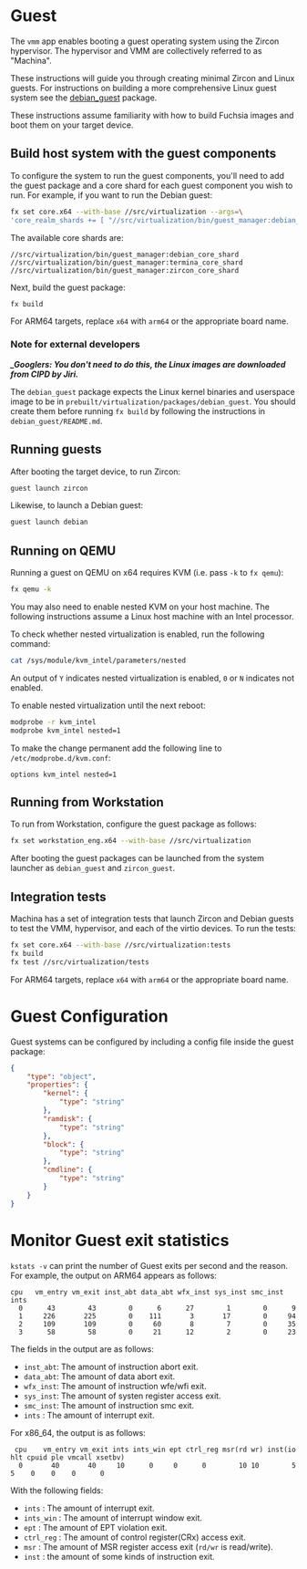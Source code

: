 # Guest

The `vmm` app enables booting a guest operating system using the Zircon
hypervisor. The hypervisor and VMM are collectively referred to as "Machina".

These instructions will guide you through creating minimal Zircon and Linux
guests. For instructions on building a more comprehensive Linux guest system
see the [debian_guest](./packages/debian_guest/README.md) package.

These instructions assume familiarity with how to build Fuchsia images and
boot them on your target device.

## Build host system with the guest components

To configure the system to run the guest components, you'll need to add the
guest package and a core shard for each guest component you wish to run. For
example, if you want to run the Debian guest:

```sh
fx set core.x64 --with-base //src/virtualization --args=\
'core_realm_shards += [ "//src/virtualization/bin/guest_manager:debian_core_shard" ]'
```

The available core shards are:

```
//src/virtualization/bin/guest_manager:debian_core_shard
//src/virtualization/bin/guest_manager:termina_core_shard
//src/virtualization/bin/guest_manager:zircon_core_shard
```

Next, build the guest package:

```
fx build
```

For ARM64 targets, replace `x64` with `arm64` or the appropriate board name.

### Note for external developers

***_Googlers: You don't need to do this, the Linux images are downloaded from
CIPD by Jiri.***

The `debian_guest` package expects the Linux kernel binaries and userspace
image to be in `prebuilt/virtualization/packages/debian_guest`. You should
create them before running `fx build` by following the instructions in
`debian_guest/README.md`.

## Running guests

After booting the target device, to run Zircon:
```sh
guest launch zircon
```

Likewise, to launch a Debian guest:
```sh
guest launch debian
```

## Running on QEMU

Running a guest on QEMU on x64 requires KVM (i.e. pass `-k` to `fx qemu`):
```sh
fx qemu -k
```

You may also need to enable nested KVM on your host machine. The following
instructions assume a Linux host machine with an Intel processor.

To check whether nested virtualization is enabled, run the following command:
```sh
cat /sys/module/kvm_intel/parameters/nested
```

An output of `Y` indicates nested virtualization is enabled, `0` or `N`
indicates not enabled.

To enable nested virtualization until the next reboot:

```sh
modprobe -r kvm_intel
modprobe kvm_intel nested=1
```

To make the change permanent add the following line to
`/etc/modprobe.d/kvm.conf`:
```
options kvm_intel nested=1
```

## Running from Workstation

To run from Workstation, configure the guest package as follows:
```sh
fx set workstation_eng.x64 --with-base //src/virtualization
```

After booting the guest packages can be launched from the system launcher as
`debian_guest` and `zircon_guest`.

## Integration tests

Machina has a set of integration tests that launch Zircon and Debian guests to test the VMM,
hypervisor, and each of the virtio devices. To run the tests:
```sh
fx set core.x64 --with-base //src/virtualization:tests
fx build
fx test //src/virtualization/tests
```

For ARM64 targets, replace `x64` with `arm64` or the appropriate board name.

# Guest Configuration

Guest systems can be configured by including a config file inside the guest
package:

```json
{
    "type": "object",
    "properties": {
        "kernel": {
            "type": "string"
        },
        "ramdisk": {
            "type": "string"
        },
        "block": {
            "type": "string"
        },
        "cmdline": {
            "type": "string"
        }
    }
}
```

# Monitor Guest exit statistics

`kstats -v`  can print the number of Guest exits per second and the reason.
For example, the output on ARM64 appears as follows:

```
cpu   vm_entry vm_exit inst_abt data_abt wfx_inst sys_inst smc_inst ints
  0      43        43        0      6      27        1        0      9
  1     226       225        0    111       3       17        0     94
  2     109       109        0     60       8        7        0     35
  3      58        58        0     21      12        2        0     23
```

The fields in the output are as follows:
- `inst_abt`: The amount of instruction abort exit.
- `data_abt`: The amount of data abort exit.
- `wfx_inst`: The amount of instruction wfe/wfi exit.
- `sys_inst`: The amount of systen register access exit.
- `smc_inst`: The amount of instruction smc exit.
- `ints`    : The amount of interrupt exit.

For x86_64, the output is as follows:

```
 cpu    vm_entry vm_exit ints ints_win ept ctrl_reg msr(rd wr) inst(io hlt cpuid ple vmcall xsetbv)
  0       40       40     10      0     0      0        10 10        5  5    0    0    0      0
```

With the following fields:
- `ints`     : The amount of interrupt exit.
- `ints_win` : The amount of interrupt window exit.
- `ept`      : The amount of EPT violation exit.
- `ctrl_reg` : The amount of control register(CRx) access exit.
- `msr`      : The amount of MSR register access exit (`rd/wr` is read/write).
- `inst`     : the amount of some kinds of instruction exit.
